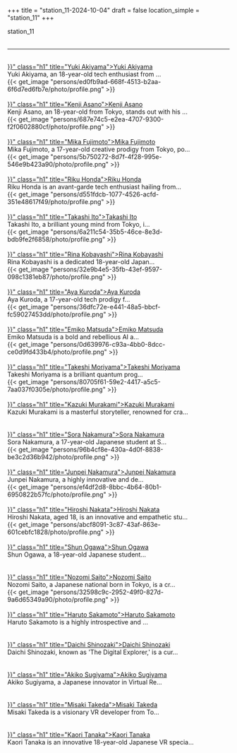 +++
title = "station_11-2024-10-04"
draft = false
location_simple = "station_11"
+++
<div class="h1_1">station_11</div><br>
<hr>
<br>
<a href="{{< ref "/persons/ed0fb9ad-668f-4513-b2aa-6f6d7ed6fb7e" >}}" class="h1" title="Yuki Akiyama">Yuki Akiyama</a>
<div class="plain">Yuki Akiyama, an 18-year-old tech enthusiast from ...</div>{{< get_image "persons/ed0fb9ad-668f-4513-b2aa-6f6d7ed6fb7e/photo/profile.png" >}}
<br>
<br>
<a href="{{< ref "/persons/687e74c5-e2ea-4707-9300-f2f0602880cf" >}}" class="h1" title="Kenji Asano">Kenji Asano</a>
<div class="plain">Kenji Asano, an 18-year-old from Tokyo, stands out with his ...</div>{{< get_image "persons/687e74c5-e2ea-4707-9300-f2f0602880cf/photo/profile.png" >}}
<br>
<br>
<a href="{{< ref "/persons/5b750272-8d7f-4f28-995e-546e9b423a90" >}}" class="h1" title="Mika Fujimoto">Mika Fujimoto</a>
<div class="plain">Mika Fujimoto, a 17-year-old creative prodigy from Tokyo, po...</div>{{< get_image "persons/5b750272-8d7f-4f28-995e-546e9b423a90/photo/profile.png" >}}
<br>
<br>
<a href="{{< ref "/persons/d551fdcb-1077-4526-acfd-351e48617f49" >}}" class="h1" title="Riku Honda">Riku Honda</a>
<div class="plain">Riku Honda is an avant-garde tech enthusiast hailing from...</div>{{< get_image "persons/d551fdcb-1077-4526-acfd-351e48617f49/photo/profile.png" >}}
<br>
<br>
<a href="{{< ref "/persons/6a211c54-35b5-46ce-8e3d-bdb9fe2f6858" >}}" class="h1" title="Takashi Ito">Takashi Ito</a>
<div class="plain">Takashi Ito, a brilliant young mind from Tokyo, i...</div>{{< get_image "persons/6a211c54-35b5-46ce-8e3d-bdb9fe2f6858/photo/profile.png" >}}
<br>
<br>
<a href="{{< ref "/persons/32e9b4e5-35fb-43ef-9597-098c1381eb87" >}}" class="h1" title="Rina Kobayashi">Rina Kobayashi</a>
<div class="plain">Rina Kobayashi is a dedicated 18-year-old Japan...</div>{{< get_image "persons/32e9b4e5-35fb-43ef-9597-098c1381eb87/photo/profile.png" >}}
<br>
<br>
<a href="{{< ref "/persons/36dfc72e-e441-48a5-bbcf-fc59027453dd" >}}" class="h1" title="Aya Kuroda">Aya Kuroda</a>
<div class="plain">Aya Kuroda, a 17-year-old tech prodigy f...</div>{{< get_image "persons/36dfc72e-e441-48a5-bbcf-fc59027453dd/photo/profile.png" >}}
<br>
<br>
<a href="{{< ref "/persons/0d639976-c93a-4bb0-8dcc-ce0d9fd433b4" >}}" class="h1" title="Emiko Matsuda">Emiko Matsuda</a>
<div class="plain">Emiko Matsuda is a bold and rebellious AI a...</div>{{< get_image "persons/0d639976-c93a-4bb0-8dcc-ce0d9fd433b4/photo/profile.png" >}}
<br>
<br>
<a href="{{< ref "/persons/80705f61-59e2-4417-a5c5-7aa037f0305e" >}}" class="h1" title="Takeshi Moriyama">Takeshi Moriyama</a>
<div class="plain">Takeshi Moriyama is a brilliant quantum prog...</div>{{< get_image "persons/80705f61-59e2-4417-a5c5-7aa037f0305e/photo/profile.png" >}}
<br>
<br>
<a href="{{< ref "/persons/8070259a-b0a2-408f-b217-5879737a5b1b" >}}" class="h1" title="Kazuki Murakami">Kazuki Murakami</a>
<div class="plain">Kazuki Murakami is a masterful storyteller, renowned for cra...</div><br>
<br>
<a href="{{< ref "/persons/96b4cf8e-430a-4d0f-8838-be3c2d36b942" >}}" class="h1" title="Sora Nakamura">Sora Nakamura</a>
<div class="plain">Sora Nakamura, a 17-year-old Japanese student at S...</div>{{< get_image "persons/96b4cf8e-430a-4d0f-8838-be3c2d36b942/photo/profile.png" >}}
<br>
<br>
<a href="{{< ref "/persons/ef4df2d8-8bbc-4b64-80b1-6950822b57fc" >}}" class="h1" title="Junpei Nakamura">Junpei Nakamura</a>
<div class="plain">Junpei Nakamura, a highly innovative and de...</div>{{< get_image "persons/ef4df2d8-8bbc-4b64-80b1-6950822b57fc/photo/profile.png" >}}
<br>
<br>
<a href="{{< ref "/persons/abcf8091-3c87-43af-863e-601cebfc1828" >}}" class="h1" title="Hiroshi Nakata">Hiroshi Nakata</a>
<div class="plain">Hiroshi Nakata, aged 18, is an innovative and empathetic stu...</div>{{< get_image "persons/abcf8091-3c87-43af-863e-601cebfc1828/photo/profile.png" >}}
<br>
<br>
<a href="{{< ref "/persons/d0af368b-f1c7-496c-b8ba-49c9752ccde0" >}}" class="h1" title="Shun Ogawa">Shun Ogawa</a>
<div class="plain">Shun Ogawa, a 18-year-old Japanese student...</div><br>
<br>
<a href="{{< ref "/persons/32598c9c-2952-49f0-827d-9a6d65349a90" >}}" class="h1" title="Nozomi Saito">Nozomi Saito</a>
<div class="plain">Nozomi Saito, a Japanese national born in Tokyo, is a cr...</div>{{< get_image "persons/32598c9c-2952-49f0-827d-9a6d65349a90/photo/profile.png" >}}
<br>
<br>
<a href="{{< ref "/persons/306033e5-f2d4-43a0-a333-399a874f2270" >}}" class="h1" title="Haruto Sakamoto">Haruto Sakamoto</a>
<div class="plain">Haruto Sakamoto is a highly introspective and ...</div><br>
<br>
<a href="{{< ref "/persons/b343804c-5f04-4a63-badd-f30b19cb46b2" >}}" class="h1" title="Daichi Shinozaki">Daichi Shinozaki</a>
<div class="plain">Daichi Shinozaki, known as 'The Digital Explorer,' is a cur...</div><br>
<br>
<a href="{{< ref "/persons/6318cbbf-ac31-4ec3-bb87-6717205ba417" >}}" class="h1" title="Akiko Sugiyama">Akiko Sugiyama</a>
<div class="plain">Akiko Sugiyama, a Japanese innovator in Virtual Re...</div><br>
<br>
<a href="{{< ref "/persons/02d15f1c-0b3f-479c-982b-4bbff1d0c882" >}}" class="h1" title="Misaki Takeda">Misaki Takeda</a>
<div class="plain">Misaki Takeda is a visionary VR developer from To...</div><br>
<br>
<a href="{{< ref "/persons/29ab1d21-312e-4e57-9d12-b140b0af7327" >}}" class="h1" title="Kaori Tanaka">Kaori Tanaka</a>
<div class="plain">Kaori Tanaka is an innovative 18-year-old Japanese VR specia...</div><br>
<br>
